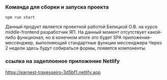 ### Команда для сборки и запуска проекта
```
npm run start 
```
Данный продукт является проектной работой Белицкой О.В. на курсе middle-frontend разработчик ЯП. 
На данный момент отсутствует какой-либо функционал, но в конечном итоге это будет SPA приложение-мессенджер, выполняющий стандартные функции мессенджера
Через 2 недели здесь будут собираться формы, появятся компоненты.



### ссылка на задеплоеное приложение Netlify
https://earnest-travesseiro-3d5bf1.netlify.app
